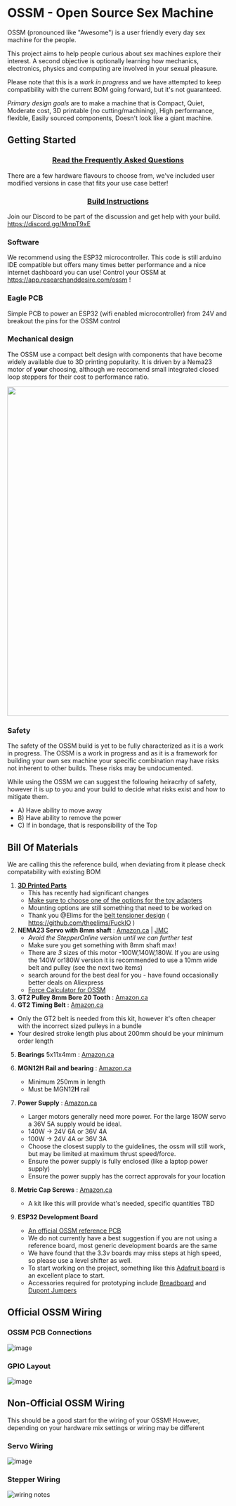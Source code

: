 # OSSM - Open Source Sex Machine
OSSM (pronounced like "Awesome") is a user friendly every day sex machine for the people.

This project aims to help people curious about sex machines explore their interest. A second objective is optionally learning how mechanics, electronics, physics and computing are involved in your sexual pleasure.

Please note that this is a _work in progress_ and we have attempted to keep compatibility with the current BOM going forward, but it's not guaranteed.

*Primary design goals* are to make a machine that is Compact, Quiet, Moderate cost, 3D printable (no cutting/machining), High performance, flexible, Easily sourced components, Doesn't look like a giant machine.

## Getting Started

<h3><p align="center"><a href="FAQ.md">Read the Frequently Asked Questions</a></p></h3>

There are a few hardware flavours to choose from, we've included user modified versions in case that fits your use case better!

<h3><p align="center"><a href="https://github.com/KinkyMakers/OSSM-hardware/blob/master/Documentation/Assembly%20Instructions.pdf">Build Instructions</a></p></h3>

Join our Discord to be part of the discussion and get help with your build. https://discord.gg/MmpT9xE

### Software
We recommend using the ESP32 microcontroller. This code is still arduino IDE compatible but offers many times better performance and a nice internet dashboard you can use!
Control your OSSM at https://app.researchanddesire.com/ossm !

### Eagle PCB
Simple PCB to power an ESP32 (wifi enabled microcontroller) from 24V and breakout the pins for the OSSM control

### Mechanical design
The OSSM use a compact belt design with components that have become widely available due to 3D printing popularity.
It is driven by a Nema23 motor of **your** choosing, although we reccomend small integrated closed loop steppers for their cost to performance ratio.

<img src="https://github.com/KinkyMakers/OSSM-hardware/blob/5cbd1378f6389e5d8ece273931e7b261c27d1871/Documentation/OSSM%20mechanical%20overview.png" width="750" >

### Safety

The safety of the OSSM build is yet to be fully characterized as it is a work in progress. The OSSM is a work in progress and as it is a framework for building your own sex machine your specific combination may have risks not inherent to other builds. These risks may be undocumented. 

While using the OSSM we can suggest the following heiracrhy of safety, however it is up to you and your build to decide what risks exist and how to mitigate them. 

- A) Have ability to move away
- B) Have ability to remove the power
- C) If in bondage, that is responsibility of the Top




## Bill Of Materials

We are calling this the reference build, when deviating from it please check compatability with existing BOM

1) **[3D Printed Parts](https://github.com/KinkyMakers/OSSM-hardware/tree/master/Hardware/Current%20OSSM)**
   - This has recently had significant changes
   - [Make sure to choose one of the options for the toy adapters](https://github.com/KinkyMakers/OSSM-hardware/tree/master/Hardware/Current%20OSSM/end%20effector%20options)
   - Mounting options are still something that need to be worked on
   - Thank you @Elims for the [belt tensioner design](https://media.discordapp.net/attachments/756320102919700607/858110808281317396/unknown.png) ( https://github.com/theelims/FuckIO )
2) **NEMA23 Servo with 8mm shaft** : [Amazon.ca](https://www.amazon.ca/Integrated-Servo-Motor-IHSV57-30-10-3000rpm/dp/B081CVJHC7) | [JMC](https://www.jmc-motor.com/product/953.html)
   - *Avoid the StepperOnline version until we can further test*
   - Make sure you get something with 8mm shaft max!
   - There are *3* sizes of this motor -100W,140W,180W. If you are using the 140W or180W version it is recommended to use a 10mm wide belt and pulley (see the next two items)
   - search around for the best deal for you - have found occasionally better deals on Aliexpress
   - [Force Calculator for OSSM](https://app.researchanddesire.com/ossm-calculator)
3) **GT2 Pulley 8mm Bore 20 Tooth** : [Amazon.ca](https://www.amazon.ca/Saiper-Timing-Aluminum-Synchronous-Printer/dp/B07MDH63GX/ref=sr_1_5?dchild=1&keywords=8mm+bore+gt2&qid=1627821975&sr=8-5)
4) **GT2 Timing Belt** : [Amazon.ca](https://www.amazon.ca/Printer-Timing-Teeth-Pulley-Wrench/dp/B08PKPK4D8/ref=sr_1_8?dchild=1&keywords=gt2+timing+belt&qid=1627821669&sr=8-8)
* Only the GT2 belt is needed from this kit, however it's often cheaper with the incorrect sized pulleys in a bundle
* Your desired stroke length plus about 200mm should be your minimum order length
5) **Bearings** 5x11x4mm : [Amazon.ca](https://www.amazon.ca/gp/product/B07CVBW44R/ref=ppx_yo_dt_b_search_asin_title?ie=UTF8&psc=1)
6) **MGN12H Rail and bearing** : [Amazon.ca](https://www.amazon.ca/Usongshine-guidage-lin%C3%A9aire-MGN12H-300mm/dp/B07XLL484J/ref=pd_sbs_201_1/139-0384147-0570541?_encoding=UTF8&pd_rd_i=B07XT8ZY9H&pd_rd_r=e7dc0ab7-e244-4a6c-ba42-59d7da76e03b&pd_rd_w=jhRlq&pd_rd_wg=zovAp&pf_rd_p=0ec96c83-1800-4e36-8486-44f5573a2612&pf_rd_r=YZGA61RD95B0E3H004ZA&refRID=YZGA61RD95B0E3H004ZA&th=1)
   - Minimum 250mm in length
   - Must be MGN12**H** rail
7) **Power Supply** : [Amazon.ca](https://www.amazon.ca/LEDENET-Adapter-Flexible-Lighting-5-52-5mm/dp/B078N5DC2J/ref=sr_1_9?keywords=24v+4a&qid=1636728925&sr=8-9)
   - Larger motors generally need more power. For the large 180W servo a 36V 5A supply would be ideal.
   - 140W -> 24V 6A or 36V 4A
   - 100W -> 24V 4A or 36V 3A
   - Choose the closest supply to the guidelines, the ossm will still work, but may be limited at maximum thrust speed/force.
   - Ensure the power supply is fully enclosed (like a laptop power supply)
   - Ensure the power supply has the correct approvals for your location
8) **Metric Cap Screws** : [Amazon.ca](https://www.amazon.ca/Comdox-500pcs-Socket-Screws-Assortment/dp/B06XQLTLHP/ref=sr_1_12?dchild=1&keywords=metric+socket+head+cap+screw+kit&qid=1600747665&sr=8-12)
   - A kit like this will provide what's needed, specific quantities TBD
9) **ESP32 Development Board**  
  
   - [An official OSSM reference PCB](https://research-and-desire.myshopify.com/collections/all/products/ossm-reference-board) 
   - We do not currently have a best suggestion if you are not using a reference board, most generic development boards are the same
   - We have found that the 3.3v boards may miss steps at high speed, so please use a level shifter as well. 
   - To start working on the project, something like this [Adafruit board](https://www.adafruit.com/product/3405) is an excellent place to start.
   - Accessories required for prototyping include [Breadboard](https://www.amazon.ca/Breadboard-Solderless-Prototype-Distribution-Connecting/dp/B01EV6LJ7G/ref=sr_1_5?dchild=1&keywords=breadboard&qid=1627823170&sr=8-5) and [Dupont Jumpers](https://www.amazon.ca/120pcs-Multicolored-Breadboard-Arduino-raspberry/dp/B01LZF1ZSZ/ref=sr_1_5?dchild=1&keywords=dupont+jumper&qid=1627823220&sr=8-5)


## Official OSSM Wiring

### OSSM PCB Connections

![image](https://user-images.githubusercontent.com/43324815/150355658-2ab2c53f-8da0-41ce-ad61-cfe9965b9ab2.png)


### GPIO Layout

![image](https://user-images.githubusercontent.com/43324815/150353854-ad689705-2459-4793-9e94-8240b6fc30f6.png)




## Non-Official OSSM Wiring

This should be a good start for the wiring of your OSSM! However, depending on your hardware mix settings or wiring may be different 

### Servo Wiring

![image](https://user-images.githubusercontent.com/43324815/127773668-ebfa57bf-29da-4c6b-8785-8ae0f1ffbf3b.png)

### Stepper Wiring 

![wiring notes](https://github.com/KinkyMakers/OSSM-hardware/blob/44ab7a5deafa7dd3d66d521bb368959db542c164/Hardware/PCB/wiring%20notes%20800.png)


